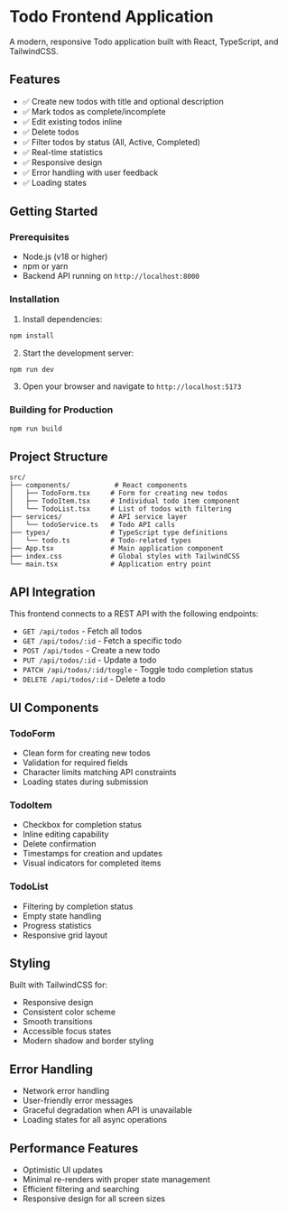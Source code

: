 # Todo Frontend Application

A modern, responsive Todo application built with React, TypeScript, and TailwindCSS.

## Features

- ✅ Create new todos with title and optional description
- ✅ Mark todos as complete/incomplete
- ✅ Edit existing todos inline
- ✅ Delete todos
- ✅ Filter todos by status (All, Active, Completed)
- ✅ Real-time statistics
- ✅ Responsive design
- ✅ Error handling with user feedback
- ✅ Loading states

## Getting Started

### Prerequisites

- Node.js (v18 or higher)
- npm or yarn
- Backend API running on `http://localhost:8000`

### Installation

1. Install dependencies:

```bash
npm install
```

2. Start the development server:

```bash
npm run dev
```

3. Open your browser and navigate to `http://localhost:5173`

### Building for Production

```bash
npm run build
```

## Project Structure

```
src/
├── components/           # React components
│   ├── TodoForm.tsx     # Form for creating new todos
│   ├── TodoItem.tsx     # Individual todo item component
│   └── TodoList.tsx     # List of todos with filtering
├── services/            # API service layer
│   └── todoService.ts   # Todo API calls
├── types/               # TypeScript type definitions
│   └── todo.ts          # Todo-related types
├── App.tsx              # Main application component
├── index.css            # Global styles with TailwindCSS
└── main.tsx             # Application entry point
```

## API Integration

This frontend connects to a REST API with the following endpoints:

- `GET /api/todos` - Fetch all todos
- `GET /api/todos/:id` - Fetch a specific todo
- `POST /api/todos` - Create a new todo
- `PUT /api/todos/:id` - Update a todo
- `PATCH /api/todos/:id/toggle` - Toggle todo completion status
- `DELETE /api/todos/:id` - Delete a todo

## UI Components

### TodoForm

- Clean form for creating new todos
- Validation for required fields
- Character limits matching API constraints
- Loading states during submission

### TodoItem

- Checkbox for completion status
- Inline editing capability
- Delete confirmation
- Timestamps for creation and updates
- Visual indicators for completed items

### TodoList

- Filtering by completion status
- Empty state handling
- Progress statistics
- Responsive grid layout

## Styling

Built with TailwindCSS for:

- Responsive design
- Consistent color scheme
- Smooth transitions
- Accessible focus states
- Modern shadow and border styling

## Error Handling

- Network error handling
- User-friendly error messages
- Graceful degradation when API is unavailable
- Loading states for all async operations

## Performance Features

- Optimistic UI updates
- Minimal re-renders with proper state management
- Efficient filtering and searching
- Responsive design for all screen sizes
